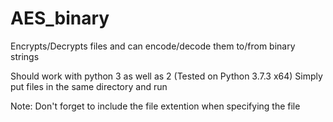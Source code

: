 # AES_binary
Encrypts/Decrypts files and can encode/decode them to/from binary strings


Should work with python 3 as well as 2 (Tested on Python 3.7.3 x64)
Simply put files in the same directory and run

Note: Don't forget to include the file extention when specifying the file
